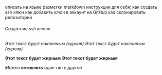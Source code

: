 описать на языке разметки markdown инструкции для себя:
как создать ssh ключ
как добавить ключ в аккаунт на GitHub
как склонировать репозиторий
###### Создатние ssh ключа

*Этот текст будет наклонным (курсив)*
_Этот текст будет наклонным (курсив)_

**Этот текст будет жирным**
__Этот текст будет жирным__

_Можно **вставлять** один тип в другой_